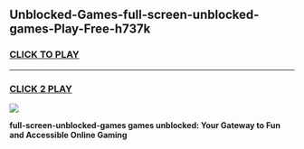 
## Unblocked-Games-full-screen-unblocked-games-Play-Free-h737k
<h3>
<a href="https://premium76.site?title=full-screen-unblocked-games&ref=09A">CLICK TO PLAY</a></h3>
<hr>

<h3>
<a href="https://premium76.site?title=full-screen-unblocked-games&ref=09A">CLICK 2 PLAY</a>
  
</h3>

<a href="https://premium76.site?title=full-screen-unblocked-games&ref=09A"><img src="https://clearcache.store/games.png"></a>


**full-screen-unblocked-games games unblocked: Your Gateway to Fun and Accessible Online Gaming**
